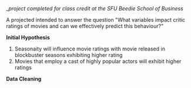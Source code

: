 __project completed for class credit at the SFU Beedie School of Business_


A projected intended to answer the question "What variables impact critic ratings of movies and can we effectively predict this behaviour?" 

**Initial Hypothesis** 
1. Seasonaity will influence movie ratings with movie released in blockbuster seasons exhibiting higher rating
2. Movies that employ a cast of highly popular actors will exhibit higher ratings

**Data Cleaning**
